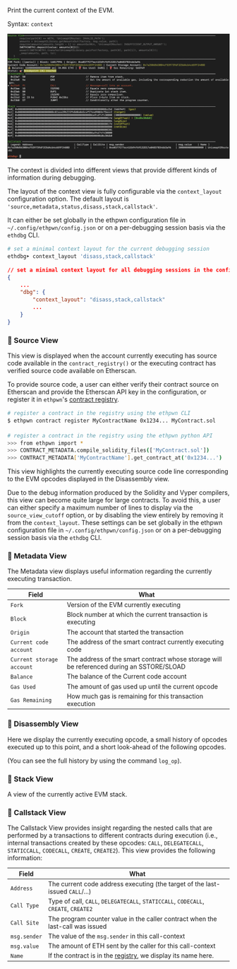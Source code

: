 Print the current context of the EVM.

Syntax: `context`

![](../../imgs/context.png)

The context is divided into different views that provide different kinds of information during debugging.

The layout of the context view is fully configurable via the `context_layout` configuration option.
The default layout is `'source,metadata,status,disass,stack,callstack'`.

It can either be set globally in the ethpwn configuration file in `~/.config/ethpwn/config.json` or on a per-debugging session basis via the `ethdbg` CLI.

```python
# set a minimal context layout for the current debugging session
ethdbg➤ context_layout 'disass,stack,callstack'
```

```json
// set a minimal context layout for all debugging sessions in the config.json
{
    ...
    "dbg": {
        "context_layout": "disass,stack,callstack"
        ...
    }
}
```

### 👀 Source View
This view is displayed when the account currently executing has source code available in the `contract_registry()` or the executing contract
has verified source code available on Etherscan.

To provide source code, a user can either verify their contract source on Etherscan and provide the Etherscan API key in the configuration, or register it in `ethpwn`'s [contract registry](/ethpwn/ethpwn/global_state/#contractregistry).

```bash
# register a contract in the registry using the ethpwn CLI
$ ethpwn contract register MyContractName 0x1234... MyContract.sol

# register a contract in the registry using the ethpwn python API
>>> from ethpwn import *
>>> CONTRACT_METADATA.compile_solidity_files(['MyContract.sol'])
>>> CONTRACT_METADATA['MyContractName'].get_contract_at('0x1234...')
```

This view highlights the currently executing source code line corresponding to the EVM opcodes displayed in the Disassembly view.

Due to the debug information produced by the Solidity and Vyper compilers, this view can become quite large for large contracts.
To avoid this, a user can either specify a maximum number of lines to display via the `source_view_cutoff` option, or by disabling the view entirely by removing it from the `context_layout`.
These settings can be set globally in the ethpwn configuration file in `~/.config/ethpwn/config.json` or on a per-debugging session basis via the `ethdbg` CLI.

### 👀 Metadata View
The Metadata view displays useful information regarding the currently executing transaction.

| Field                     | What |
|---------------------------|----------|
| `Fork`                    | Version of the EVM currently executing |
| `Block`                   | Block number at which the current transaction is executing |
| `Origin`                  | The account that started the transaction  |
| `Current code account`    | The address of the smart contract currently executing code |
| `Current storage account` | The address of the smart contract whose storage will be referenced during an SSTORE/SLOAD |
| `Balance`                 | The balance of the Current code account |
| `Gas Used`                | The amount of gas used up until the current opcode |
| `Gas Remaining`           | How much gas is remaining for this transaction execution |


### 👀 Disassembly View
Here we display the currently executing opcode, a small history of opcodes executed up to this point, and a short look-ahead of the following opcodes.

(You can see the full history by using the command `log_op`).

### 👀 Stack View
A view of the currently active EVM stack.

### 👀 Callstack View

The Callstack View provides insight regarding the nested calls that are performed by a transactions to different contracts during execution (i.e., internal transactions created by these opcodes: `CALL`, `DELEGATECALL`, `STATICCALL`, `CODECALL`, `CREATE`, `CREATE2`).
This view provides the following information:

| Field                 | What |
|-------------------|----------|
| `Address`    | The current code address executing (the target of the last-issued `CALL`/...) |
| `Call Type`  | Type of call, `CALL`, `DELEGATECALL`, `STATICCALL`, `CODECALL`, `CREATE`, `CREATE2`
| `Call Site`  | The program counter value in the caller contract when the last-call was issued
| `msg.sender` | The value of the `msg.sender` in this call-context
| `msg.value`  | The amount of ETH sent by the caller for this call-context
| `Name`       | If the contract is in the [registry](), we display its name here.